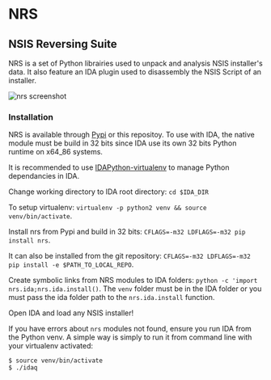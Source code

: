 # NRS
## NSIS Reversing Suite

NRS is a set of Python librairies used to unpack and analysis NSIS installer's data. It also feature an IDA plugin used to disassembly the NSIS Script of an installer.

![nrs screenshot](http://i.imgur.com/0EQE6gu.png)

### Installation

NRS is available through [Pypi](https://pypi.python.org/pypi/nrs) or this repositoy.
To use with IDA, the native module must be build in 32 bits since IDA use its own 32 bits Python runtime on x64_86 systems.

It is recommended to use [IDAPython-virtualenv](https://github.com/Kerrigan29a/idapython_virtualenv) to manage Python dependancies in IDA.

Change working directory to IDA root directory: `cd $IDA_DIR`

To setup virtualenv: `virtualenv -p python2 venv && source venv/bin/activate`.

Install nrs from Pypi and build in 32 bits: `CFLAGS=-m32 LDFLAGS=-m32 pip install nrs`.

It can also be installed from the git repository: `CFLAGS=-m32 LDFLAGS=-m32 pip install -e $PATH_TO_LOCAL_REPO`.

Create symbolic links from NRS modules to IDA folders: `python -c 'import nrs.ida;nrs.ida.install()`. The `venv` folder must be in the IDA folder or you must pass the ida folder path to the `nrs.ida.install` function.

Open IDA and load any NSIS installer!

If you have errors about `nrs` modules not found, ensure you run IDA from the Python venv.
A simple way is simply to run it from command line with your virtualenv activated:
```
$ source venv/bin/activate
$ ./idaq
```

